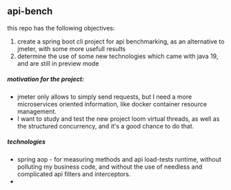<h2>api-bench</h2>
<p>this repo has the following objectives: </p>
<ol>
<li>create a spring boot cli project for api benchmarking, as an alternative to jmeter, with some more usefull results</li>
<li>determine the use of some new technologies which came with java 19, and are still in preview mode</li>
</ol>

##### motivation for the project:
- jmeter only allows to simply send requests, but I need a more microservices oriented information, like docker container resource management.
- I want to study and test the new project loom virtual threads, as well as the structured concurrency, and it's a good chance to do that.

##### technologies
- spring aop - for measuring methods and api load-tests runtime, without polluting my business code, and without the use of needless and complicated api filters and interceptors.
- 